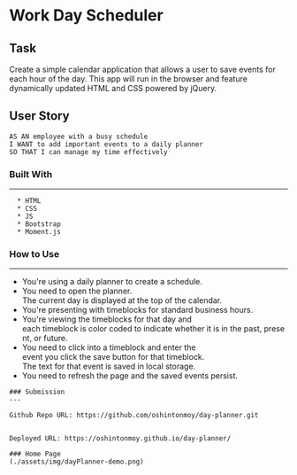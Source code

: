 # Work Day Scheduler

## Task

Create a simple calendar application that allows a user to save events for each hour of the day. This app will run in the browser and feature dynamically updated HTML and CSS powered by jQuery.


## User Story

```
AS AN employee with a busy schedule
I WANT to add important events to a daily planner
SO THAT I can manage my time effectively
```
### Built With
----
```
  * HTML
  * CSS
  * JS
  * Bootstrap
  * Moment.js
```    

### How to Use
---
* You're using a daily planner to create a schedule. 
* You need to open the planner. The current day is displayed at the top of the calendar. 
* You're presenting with timeblocks for standard business hours. 
* You're viewing the timeblocks for that day and each timeblock is color coded to indicate whether it is in the past, present, or future. 
* You need to click into a timeblock and enter the event you click the save button for that timeblock. The text for that event is saved in local storage. 
* You need to refresh the page and the saved events persist.
```
### Submission
---

Github Repo URL: https://github.com/oshintonmoy/day-planner.git


Deployed URL: https://oshintonmoy.github.io/day-planner/

### Home Page
(./assets/img/dayPlanner-demo.png)
